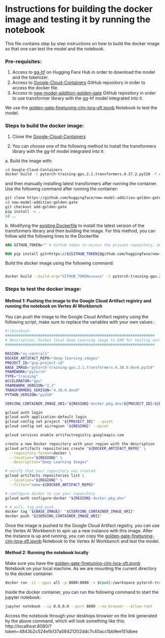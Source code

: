 # Instructions for building the docker image and testing it by running the notebook
This file contains step by step instructions on how to build the docker image so that one can test the model and the notebook. 


### Pre-requisites:
1. Access to [gg-hf](https://huggingface.co/gg-hf) on Hugging Face Hub in order to download the model and the tokenizer.
2. Access to [Google-Cloud-Containers](https://github.com/huggingface/Google-Cloud-Containers) GitHub repository in order to access the docker file.
3. Access to [new-model-addition-golden-gate](https://github.com/huggingface/new-model-addition-golden-gate) GitHub repository in order to use transformer library with the gg-hf model integrated into it.


We use the [golden-gate-finetuning-clm-lora-sft.ipynb](https://github.com/huggingface/Google-Cloud-Containers/tree/add-example-notebook/examples/vertex-ai/finetuning-examples/golden-gate-finetuning-clm-lora-sft.ipynb) Notebook to test the model.


### Steps to build the docker image:
 
1. Clone the [Google-Cloud-Containers](https://github.com/huggingface/Google-Cloud-Containers)


2. You can choose one of the following method to install the transformers library with the gg-hf model integrated into it:

a. Build the image with:

```bash
cd Google-Cloud-Containers
docker build -t pytorch-training-gpu.2.1.transformers.4.37.2.py310 -f containers/pytorch/training/gpu/2.1/transformers/4.37.2/py310/Dockerfile .
```

and then manually installing latest transformers after running the container. Use the following command after running the container:

```bash
git clone https://github.com/huggingface/new-model-addition-golden-gate
cd new-model-addition-golden-gate
git checkout add-golden-gate
pip install -e .
cd ..
```


b. Modifying the [existing Dockerfile](https://github.com/huggingface/Google-Cloud-Containers/blob/main/containers/pytorch/training/gpu/2.1/transformers/4.37.2/py310/Dockerfile) to install the latest version of the transformers library and then building the image. For this method, you can follow add the following lines to the Dockerfile
  ```Dockerfile
  ARG GITHUB_TOKEN="" # Github token to access the private repository, define it while building the image. Read more about it here: https://docs.github.com/en/authentication/keeping-your-account-and-data-secure/managing-your-personal-access-tokens

  RUN pip install git+https://${GITHUB_TOKEN}@github.com/huggingface/new-model-addition-golden-gate.git # After the line that installs the transformers library
  ```

  Build the docker image using the following command:
  ```bash

  docker build --build-arg="GITHUB_TOKEN=xxxxx" -t pytorch-training-gpu.2.1.transformers.4.38.0.dev0.py310 -f containers/pytorch/training/gpu/2.1/transformers/4.37.2/py310/Dockerfile .
  ```

### Steps to test the docker image:

#### Method 1: Pushing the image to the Google Cloud Artifact registry and running the notebook on Vertex AI Workbench
You can push the image to the Google Cloud Artifact registry using the following script, make sure to replace the variables with your own values.:

```bash
#!/bin/bash
####################################################################
# Description: Pushes local Deep Learning image to GAR for testing vertex AI 
####################################################################

REGION="us-central1"
DOCKER_ARTIFACT_REPO="deep-learning-images"
PROJECT_ID="gcp-project-id"
BASE_IMAGE="pytorch-training-gpu.2.1.transformers.4.38.0.dev0.py310"
FRAMEWORK="pytorch"
TYPE="training"
ACCELERATOR="gpu"
FRAMEWORK_VERSION="2.1"
TRANSFORMERS_VERISON="4.38.0.dev0"
PYTHON_VERSION="py310"

SERVING_CONTAINER_IMAGE_URI="${REGION}-docker.pkg.dev/${PROJECT_ID}/${DOCKER_ARTIFACT_REPO}/huggingface-${FRAMEWORK}-${TYPE}-${ACCELERATOR}.${FRAMEWORK_VERSION}.transformers.${TRANSFORMERS_VERISON}.${PYTHON_VERSION}:latest"

gcloud auth login
gcloud auth application-default login
gcloud config set project "${PROJECT_ID}" --quiet
gcloud config set ai/region "${REGION}" --quiet

gcloud services enable artifactregistry.googleapis.com

create a new Docker repository with your region with the description
gcloud artifacts repositories create "${DOCKER_ARTIFACT_REPO}" \
  --repository-format=docker \
  --location="${REGION}" \
  --description="Deep Learning Images"

# verify that your repository was created.
gcloud artifacts repositories list \
  --location="${REGION}" \
  --filter="name~${DOCKER_ARTIFACT_REPO}"

# configure docker to use your repository    
gcloud auth configure-docker "${REGION}-docker.pkg.dev"

# # pull, tag and push
docker tag "${BASE_IMAGE}" "${SERVING_CONTAINER_IMAGE_URI}"
docker push "${SERVING_CONTAINER_IMAGE_URI}"

```

Once the image is pushed to the Google Cloud Artifact registry, you can use the Vertex AI Workbench to spin up a new instance with this image. After the instance is up and running, you can
copy the [golden-gate-finetuning-clm-lora-sft.ipynb](https://github.com/huggingface/Google-Cloud-Containers/tree/add-example-notebook/examples/vertex-ai/finetuning-examples/golden-gate-finetuning-clm-lora-sft.ipynb) Notebook to the Vertex AI Workbench and test the model. 

#### Method 2: Running the notebook locally

Make sure you have the [golden-gate-finetuning-clm-lora-sft.ipynb](https://github.com/huggingface/Google-Cloud-Containers/tree/add-example-notebook/examples/vertex-ai/finetuning-examples/golden-gate-finetuning-clm-lora-sft.ipynb) Notebook on your local machine. As we are mounting the current directory to the docker container.

```bash
docker run -it --gpus all -p 8080:8080 -v $(pwd):/workspace pytorch-training-gpu.2.1.transformers.4.38.0.dev0.py310
```

Inside the docker container, you can run the following command to start the jupyter notebook:
```bash
jupyter notebook --ip 0.0.0.0 --port 8080 --no-browser --allow-root
```
Access the notebook through your desktops browser on the link generated by the above command, which will look something like this:
http://localhost:8080/?token=4843b2c524efb137a08421202ddc7c40acc1bb9ee151dbee
